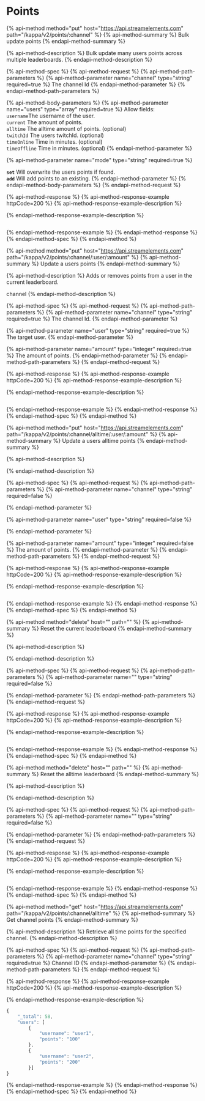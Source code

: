 # Points

{% api-method method="put" host="https://api.streamelements.com" path="/kappa/v2/points/:channel" %}
{% api-method-summary %}
Bulk update points
{% endapi-method-summary %}

{% api-method-description %}
Bulk update many users points across multiple leaderboards.
{% endapi-method-description %}

{% api-method-spec %}
{% api-method-request %}
{% api-method-path-parameters %}
{% api-method-parameter name="channel" type="string" required=true %}
The channel Id
{% endapi-method-parameter %}
{% endapi-method-path-parameters %}

{% api-method-body-parameters %}
{% api-method-parameter name="users" type="array" required=true %}
 Allow fields:  
`username`The username of the user.  
`current` The amount of points.  
`alltime` The alltime amount of points. \(optional\)  
`twitchId` The users twitchId. \(optional\)  
`timeOnline` Time in minutes. \(optional\)  
`timeOffline` Time in minutes. \(optional\)
{% endapi-method-parameter %}

{% api-method-parameter name="mode" type="string" required=true %}
  
**`set`** Will overwrite the users points if found.  
**`add`** Will add points to an existing. 
{% endapi-method-parameter %}
{% endapi-method-body-parameters %}
{% endapi-method-request %}

{% api-method-response %}
{% api-method-response-example httpCode=200 %}
{% api-method-response-example-description %}

{% endapi-method-response-example-description %}

```

```
{% endapi-method-response-example %}
{% endapi-method-response %}
{% endapi-method-spec %}
{% endapi-method %}

{% api-method method="put" host="https://api.streamelements.com" path="/kappa/v2/points/:channel/:user/:amount" %}
{% api-method-summary %}
Update a users points
{% endapi-method-summary %}

{% api-method-description %}
Adds or removes points from a user in the current leaderboard.  
  
channel
{% endapi-method-description %}

{% api-method-spec %}
{% api-method-request %}
{% api-method-path-parameters %}
{% api-method-parameter name="channel" type="string" required=true %}
The channel Id.
{% endapi-method-parameter %}

{% api-method-parameter name="user" type="string" required=true %}
The target user.
{% endapi-method-parameter %}

{% api-method-parameter name="amount" type="integer" required=true %}
The amount of points.
{% endapi-method-parameter %}
{% endapi-method-path-parameters %}
{% endapi-method-request %}

{% api-method-response %}
{% api-method-response-example httpCode=200 %}
{% api-method-response-example-description %}

{% endapi-method-response-example-description %}

```

```
{% endapi-method-response-example %}
{% endapi-method-response %}
{% endapi-method-spec %}
{% endapi-method %}

{% api-method method="put" host="https://api.streamelements.com" path="/kappa/v2/points/:channel/alltime/:user/:amount" %}
{% api-method-summary %}
Update a users alltime points
{% endapi-method-summary %}

{% api-method-description %}

{% endapi-method-description %}

{% api-method-spec %}
{% api-method-request %}
{% api-method-path-parameters %}
{% api-method-parameter name="channel" type="string" required=false %}

{% endapi-method-parameter %}

{% api-method-parameter name="user" type="string" required=false %}

{% endapi-method-parameter %}

{% api-method-parameter name="amount" type="integer" required=false %}
The amount of points.
{% endapi-method-parameter %}
{% endapi-method-path-parameters %}
{% endapi-method-request %}

{% api-method-response %}
{% api-method-response-example httpCode=200 %}
{% api-method-response-example-description %}

{% endapi-method-response-example-description %}

```

```
{% endapi-method-response-example %}
{% endapi-method-response %}
{% endapi-method-spec %}
{% endapi-method %}

{% api-method method="delete" host="" path="" %}
{% api-method-summary %}
Reset the current leaderboard
{% endapi-method-summary %}

{% api-method-description %}

{% endapi-method-description %}

{% api-method-spec %}
{% api-method-request %}
{% api-method-path-parameters %}
{% api-method-parameter name="" type="string" required=false %}

{% endapi-method-parameter %}
{% endapi-method-path-parameters %}
{% endapi-method-request %}

{% api-method-response %}
{% api-method-response-example httpCode=200 %}
{% api-method-response-example-description %}

{% endapi-method-response-example-description %}

```

```
{% endapi-method-response-example %}
{% endapi-method-response %}
{% endapi-method-spec %}
{% endapi-method %}

{% api-method method="delete" host="" path="" %}
{% api-method-summary %}
Reset the alltime leaderboard
{% endapi-method-summary %}

{% api-method-description %}

{% endapi-method-description %}

{% api-method-spec %}
{% api-method-request %}
{% api-method-path-parameters %}
{% api-method-parameter name="" type="string" required=false %}

{% endapi-method-parameter %}
{% endapi-method-path-parameters %}
{% endapi-method-request %}

{% api-method-response %}
{% api-method-response-example httpCode=200 %}
{% api-method-response-example-description %}

{% endapi-method-response-example-description %}

```

```
{% endapi-method-response-example %}
{% endapi-method-response %}
{% endapi-method-spec %}
{% endapi-method %}

{% api-method method="get" host="https://api.streamelements.com" path="/kappa/v2/points/:channel/alltime" %}
{% api-method-summary %}
Get channel points
{% endapi-method-summary %}

{% api-method-description %}
Retrieve all time points for the specified channel.
{% endapi-method-description %}

{% api-method-spec %}
{% api-method-request %}
{% api-method-path-parameters %}
{% api-method-parameter name="channel" type="string" required=true %}
Channel ID
{% endapi-method-parameter %}
{% endapi-method-path-parameters %}
{% endapi-method-request %}

{% api-method-response %}
{% api-method-response-example httpCode=200 %}
{% api-method-response-example-description %}

{% endapi-method-response-example-description %}

```javascript
{
    "_total": 58,
    "users": [
        {
            "username": "user1",
            "points": "100"
        },
        {
            "username": "user2",
            "points": "200"
        }]
}
```
{% endapi-method-response-example %}
{% endapi-method-response %}
{% endapi-method-spec %}
{% endapi-method %}

